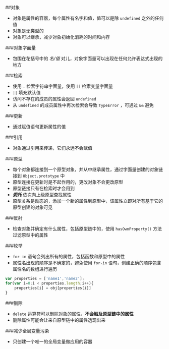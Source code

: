 ##对象

- 对象是属性的容器，每个属性有名字和值，值可以是除 `undefined` 之外的任何值
- 对象是无类型的
- 对象可以继承，减少对象初始化消耗的时间和内存

###对象字面量

- 包围在花括号中的 *名/值* 对儿，对象字面量可以出现在任何允许表达式出现的地方

###检索

- 使用 `.` 检索字符串字面量，使用 `[]` 检索变量字面量
- `||` 填充默认值
- 访问不存在的成员的属性会返回 `undefined`
- 从 `undefined` 的成员属性中再次检索会导致 `TypeError` ，可通过 `&&` 避免

###更新

- 通过赋值语句更新属性的值

###引用

- 对象通过引用来传递，它们永远不会赋值

###原型

- 每个对象都连接到一个原型对象，并从中继承属性，通过字面量创建的对象链接到 `Object.prototype` 中
- 原型连接在更新时是不起作用的，更改对象不会更改原型
- 原型链接只有在检索时才会用到
- ***委托*** 依次向上级原型查找属性
- 原型关系是动态的，添加一个新的属性到原型中，该属性立即对所有基于它的原型创建的对象可见

###反射

- 检查对象并确定有什么属性，包括原型链中的，使用 `hasOwnProperty()` 方法过滤原型中的属性

###枚举

- `for in` 语句会列出所有的属性，包括函数和原型中的属性
- 属性名出现的顺序是不确定的，避免使用 `for-in` 语句，创建正确的顺序包含属性名的数组进行遍历

```js
var properties = ['name1','name2'];
for(var i=0;i < properties.length;i++){
	properties[i] = obj[properties[i]]
}
```

###删除

- `delete` 运算符可以删除对象的属性，**不会触及原型链中的属性**
- 删除属性可能会让来自原型链中的属性透现出来

###减少全局变量污染

- 只创建一个唯一的全局变量做应用的容器